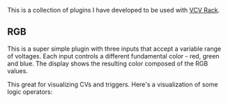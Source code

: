 This is a collection of plugins I have developed to be used with [VCV Rack](https://vcvrack.com).

## RGB

This is a super simple plugin with three inputs that accept a variable range of voltages. Each input controls a different fundamental color - red, green and blue. The display shows the resulting color composed of the RGB values.

This great for visualizing CVs and triggers. Here's a visualization of some logic operators:



